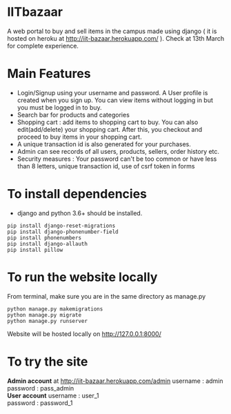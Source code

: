 # IITbazaar
A web portal to buy and sell items in the campus made using django ( it is hosted on heroku at http://iit-bazaar.herokuapp.com/ ). Check at 13th March for complete experience.
# Main Features
* Login/Signup using your username and password. A User profile is created when you sign up. You can view items without logging in but you must be logged in to buy.
* Search bar for products and categories
* Shopping cart : add items to shopping cart to buy. You can also edit(add/delete) your shopping cart. After this, you checkout and proceed to buy items in your shopping cart.
* A unique transaction id is also generated for your purchases.
* Admin can see records of all users, products, sellers, order history etc.
* Security measures : Your password can't be too common or have less than 8 letters, unique transaction id, use of csrf token in forms
# To install dependencies
* django and python 3.6+ should be installed.
```
pip install django-reset-migrations
pip install django-phonenumber-field
pip install phonenumbers
pip install django-allauth
pip install pillow
```
# To run the website locally
From terminal, make sure you are in the same directory as manage.py
```
python manage.py makemigrations
python manage.py migrate
python manage.py runserver
```
Website will be hosted locally on http://127.0.0.1:8000/
# To try the site
**Admin account** at http://iit-bazaar.herokuapp.com/admin
username : admin   
password : pass_admin    
**User account**
username : user_1    
password : password_1   
